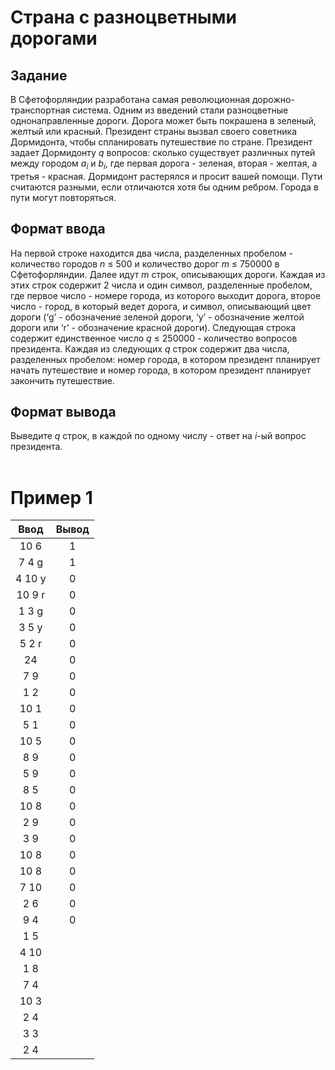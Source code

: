 # Cтрана с разноцветными дорогами 

## Задание

В Сфетофорляндии разработана самая революционная дорожно-транспортная система. Одним из введений стали разноцветные однонаправленные дороги. Дорога может быть покрашена в зеленый, желтый или красный.
Президент страны вызвал своего советника Дормидонта, чтобы спланировать путешествие по стране. Президент задает Дормидонту <em>q</em> вопросов: сколько существует различных путей между городом <em>a<sub>i</sub></em> и <em>b<sub>i</sub></em>, где первая дорога - зеленая, вторая - желтая, а третья - красная. Дормидонт растерялся и просит вашей помощи. Пути считаются разными, если отличаются хотя бы одним ребром. Города в пути могут повторяться.

## Формат ввода

На первой строке находится два числа, разделенных пробелом - количество городов <em>n</em> ≤ 500 и количество дорог <em>m</em> ≤ 750000 в Сфетофорляндии.
Далее идут <em>m</em> строк, описывающих дороги. Каждая из этих строк содержит 2 числа и один символ, разделенные пробелом, где первое число - номере города, из которого выходит дорога, второе число - город, в который ведет дорога, и символ, описывающий цвет дороги (‘g’ - обозначение зеленой дороги, ‘y’ - обозначение желтой дороги или ‘r’ - обозначение красной дороги).
Следующая строка содержит единственное число <em>q</em> ≤ 250000 - количество вопросов президента. Каждая из следующих <em>q</em> строк содержит два числа, разделенных пробелом: номер города, в котором президент планирует начать путешествие и номер города, в котором президент планирует закончить путешествие.

## Формат вывода

Выведите <em>q</em> строк, в каждой по одному числу - ответ на <em>i</em>-ый вопрос президента.
<br><br>

# Пример 1

|Ввод|Вывод|
|:--:|:--:|
|10 6|1|
|7 4 g|1|
|4 10 y|0|
|10 9 r|0|
|1 3 g|0|
|3 5 y|0|
|5 2 r|0|
|24|0|
|7 9|0|
|1 2|0|
|10 1|0|
|5 1|0|
|10 5|0|
|8 9|0|
|5 9|0|
|8 5|0|
|10 8|0|
|2 9|0|
|3 9|0|
|10 8|0|
|10 8|0|
|7 10|0|
|2 6|0|
|9 4|0|
|1 5||
|4 10||
|1 8||
|7 4||
|10 3||
|2 4||
|3 3||
|2 4||